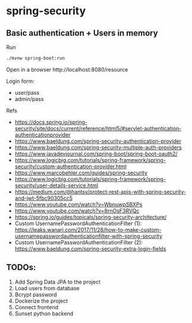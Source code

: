 # spring-security

## Basic authentication + Users in memory

Run
```bash
./mvnw spring-boot:run
```

Open in a browser http://localhost:8080/resource

Login form:
- user/pass
- admin/pass

Refs
- https://docs.spring.io/spring-security/site/docs/current/reference/html5/#servlet-authentication-authenticationprovider
- https://www.baeldung.com/spring-security-authentication-provider
- https://www.baeldung.com/spring-security-multiple-auth-providers
- https://www.javadevjournal.com/spring-boot/spring-boot-oauth2/
- https://www.logicbig.com/tutorials/spring-framework/spring-security/custom-authentication-provider.html
- https://www.marcobehler.com/guides/spring-security
- https://www.logicbig.com/tutorials/spring-framework/spring-security/user-details-service.html
- https://medium.com/@hantsy/protect-rest-apis-with-spring-security-and-jwt-5fbc90305cc5
- https://www.youtube.com/watch?v=WbnuwpSBXPs
- https://www.youtube.com/watch?v=8rnOsF3RVQc
- https://spring.io/guides/topicals/spring-security-architecture/
- Custom UsernamePasswordAuthenticationFilter (1): https://leaks.wanari.com/2017/11/28/how-to-make-custom-usernamepasswordauthenticationfilter-with-spring-security
- Custom UsernamePasswordAuthenticationFilter (2): https://www.baeldung.com/spring-security-extra-login-fields

## TODOs:

1. Add Spring Data JPA to the project
2. Load users from database
3. Bcrypt password
4. Dockerize the project
5. Connect frontend
6. Sunset python backend
